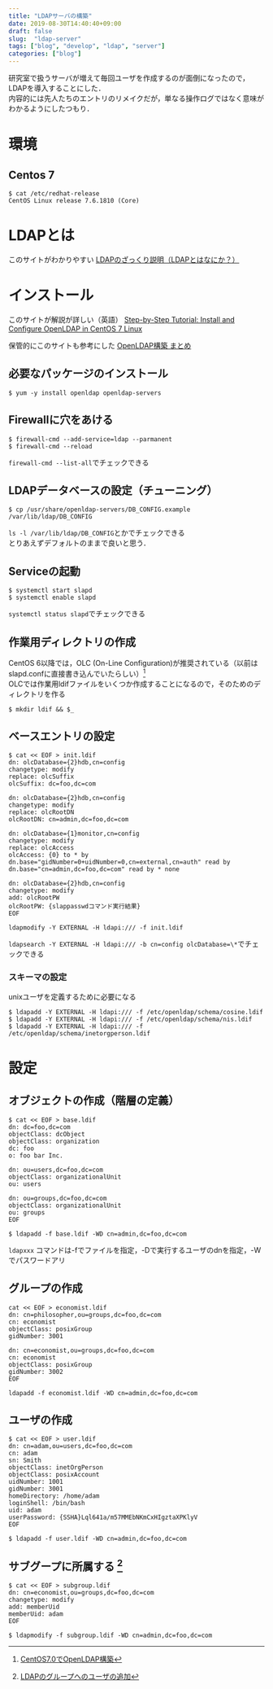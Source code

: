 ```yaml
---
title: "LDAPサーバの構築"
date: 2019-08-30T14:40:40+09:00
draft: false
slug:  "ldap-server"
tags: ["blog", "develop", "ldap", "server"]
categories: ["blog"]
---
```



研究室で扱うサーバが増えて毎回ユーザを作成するのが面倒になったので，LDAPを導入することにした．  
内容的には先人たちのエントリのリメイクだが，単なる操作ログではなく意味がわかるようにしたつもり．  

# 環境  
## Centos 7  
```
$ cat /etc/redhat-release
CentOS Linux release 7.6.1810 (Core)
```  

# LDAPとは  
このサイトがわかりやすい
 [LDAPのざっくり説明（LDAPとはなにか？）](https://yoshinorin.net/2018/10/24/about-ldap/)  

# インストール  
このサイトが解説が詳しい（英語）
[Step-by-Step Tutorial: Install and Configure OpenLDAP in CentOS 7 Linux](https://www.golinuxcloud.com/install-and-configure-openldap-centos-7-linux/)  

保管的にこのサイトも参考にした
[OpenLDAP構築 まとめ](https://www.tanchallenge-glory40.com/ldap_command/)  

## 必要なパッケージのインストール  
```
$ yum -y install openldap openldap-servers
```  

## Firewallに穴をあける  
```
$ firewall-cmd --add-service=ldap --parmanent
$ firewall-cmd --reload
```  
`firewall-cmd --list-all`でチェックできる  

## LDAPデータベースの設定（チューニング）  
```
$ cp /usr/share/openldap-servers/DB_CONFIG.example /var/lib/ldap/DB_CONFIG
```  
`ls -l /var/lib/ldap/DB_CONFIG`とかでチェックできる  
とりあえずデフォルトのままで良いと思う．  

## Serviceの起動  
```
$ systemctl start slapd
$ systemctl enable slapd
```  
`systemctl status slapd`でチェックできる  


## 作業用ディレクトリの作成  
CentOS 6以降では，OLC (On-Line Configuration)が推奨されている（以前はslapd.confに直接書き込んでいたらしい）[^1]  
OLCでは作業用ldifファイルをいくつか作成することになるので，そのためのディレクトリを作る  
```
$ mkdir ldif && $_
```  

## ベースエントリの設定  
```
$ cat << EOF > init.ldif
dn: olcDatabase={2}hdb,cn=config
changetype: modify
replace: olcSuffix
olcSuffix: dc=foo,dc=com

dn: olcDatabase={2}hdb,cn=config
changetype: modify
replace: olcRootDN
olcRootDN: cn=admin,dc=foo,dc=com

dn: olcDatabase={1}monitor,cn=config
changetype: modify
replace: olcAccess
olcAccess: {0} to * by dn.base="gidNumber=0+uidNumber=0,cn=external,cn=auth" read by dn.base="cn=admin,dc=foo,dc=com" read by * none

dn: olcDatabase={2}hdb,cn=config
changetype: modify
add: olcRootPW
olcRootPW: {slappasswdコマンド実行結果}
EOF

ldapmodify -Y EXTERNAL -H ldapi:/// -f init.ldif
```  

`ldapsearch -Y EXTERNAL -H ldapi:/// -b cn=config olcDatabase=\*`でチェックできる  

### スキーマの設定  
unixユーザを定義するために必要になる  
```
$ ldapadd -Y EXTERNAL -H ldapi:/// -f /etc/openldap/schema/cosine.ldif
$ ldapadd -Y EXTERNAL -H ldapi:/// -f /etc/openldap/schema/nis.ldif
$ ldapadd -Y EXTERNAL -H ldapi:/// -f /etc/openldap/schema/inetorgperson.ldif
```  

# 設定  
## オブジェクトの作成（階層の定義）  
```
$ cat << EOF > base.ldif
dn: dc=foo,dc=com
objectClass: dcObject
objectClass: organization
dc: foo
o: foo bar Inc.

dn: ou=users,dc=foo,dc=com
objectClass: organizationalUnit
ou: users

dn: ou=groups,dc=foo,dc=com
objectClass: organizationalUnit
ou: groups
EOF

$ ldapadd -f base.ldif -WD cn=admin,dc=foo,dc=com
```  

`ldapxxx` コマンドは-fでファイルを指定，-Dで実行するユーザのdnを指定，-Wでパスワードアリ  

## グループの作成  
```
cat << EOF > economist.ldif
dn: cn=philosopher,ou=groups,dc=foo,dc=com
cn: economist
objectClass: posixGroup
gidNumber: 3001

dn: cn=economist,ou=groups,dc=foo,dc=com
cn: economist
objectClass: posixGroup
gidNumber: 3002
EOF

ldapadd -f economist.ldif -WD cn=admin,dc=foo,dc=com

```  

## ユーザの作成  
```
$ cat << EOF > user.ldif
dn: cn=adam,ou=users,dc=foo,dc=com
cn: adam
sn: Smith
objectClass: inetOrgPerson
objectClass: posixAccount
uidNumber: 1001
gidNumber: 3001
homeDirectory: /home/adam
loginShell: /bin/bash
uid: adam
userPassword: {SSHA}Lql641a/m57MMEbNKmCxHIgztaXPKlyV
EOF

$ ldapadd -f user.ldif -WD cn=admin,dc=foo,dc=com
```  

## サブグープに所属する [^2]  
```
$ cat << EOF > subgroup.ldif
dn: cn=economist,ou=groups,dc=foo,dc=com
changetype: modify
add: memberUid
memberUid: adam
EOF

$ ldapmodify -f subgroup.ldif -WD cn=admin,dc=foo,dc=com
```  


[^1]: [CentOS7.0でOpenLDAP構築](https://qiita.com/kazukikudo/items/703d6e6664e13882fa0b)  
[^2]: [LDAPのグループへのユーザの追加](https://docs.oracle.com/cd/E77565_01/E54669/html/ol7-s12-auth.html)  
